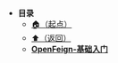 * **目录**
  * [🏠（起点）](/study/README)
  * [⬆️（返回）](/study/Java后端\05-SpringCloud/README)
  * [**OpenFeign-基础入门**](/study/Java后端/05-SpringCloud/Feign/OpenFeign-基础入门)